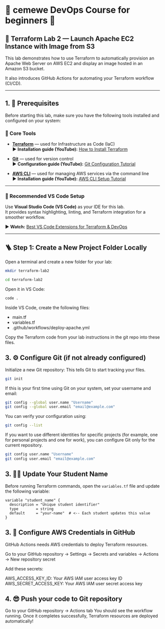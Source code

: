# 🧩 cemewe DevOps Course for beginners 🚀

## 🚀 Terraform Lab 2 — Launch Apache EC2 Instance with Image from S3

This lab demonstrates how to use Terraform to automatically provision an Apache Web Server on AWS EC2 and display an image hosted in an Amazon S3 bucket.

It also introduces GitHub Actions for automating your Terraform workflow (CI/CD).

---

## 1. 🧰 Prerequisites

Before starting this lab, make sure you have the following tools installed and configured on your system:

### 🧱 Core Tools
- [**Terraform**](https://developer.hashicorp.com/terraform/downloads) — used for Infrastructure as Code (IaC)  
  ▶️ **Installation guide (YouTube):** [How to Install Terraform](https://www.youtube.com/watch?v=ntf5mvIvE2k)

- [**Git**](https://git-scm.com/downloads) — used for version control  
  ▶️ **Configuration guide (YouTube):** [Git Configuration Tutorial](https://www.youtube.com/watch?v=3Tsaxxv9sls)

- [**AWS CLI**](https://docs.aws.amazon.com/cli/latest/userguide/getting-started-install.html) — used for managing AWS services via the command line  
  ▶️ **Installation guide (YouTube):** [AWS CLI Setup Tutorial](https://www.youtube.com/watch?v=u0JyzUGzvJA&t=296s)

---

### 🧩 Recommended VS Code Setup
Use **Visual Studio Code (VS Code)** as your IDE for this lab.  
It provides syntax highlighting, linting, and Terraform integration for a smoother workflow.

▶️ **Watch:** [Best VS Code Extensions for Terraform & DevOps](https://www.youtube.com/watch?v=ThlynejTCWE)

---

## 🪜 Step 1: Create a New Project Folder Locally

Open a terminal and create a new folder for your lab:

```bash
mkdir terraform-lab2
```
```bash
cd terraform-lab2
```
Open it in VS Code:
```bash
code .
```
Inside VS Code, create the following files:

- main.tf
- variables.tf
- .github/workflows/deploy-apache.yml

Copy the Terraform code from your lab instructions in the git repo into these files.

## 3. ⚙️ Configure Git (if not already configured)

Initialize a new Git repository:
This tells Git to start tracking your files.
```bash
git init
```
If this is your first time using Git on your system, set your username and email:
```bash
git config --global user.name "Username"
git config --global user.email "email@example.com"
```
You can verify your configuration using:
```bash
git config --list
```

If you want to use different identities for specific projects (for example, one for personal projects and one for work), you can configure Git only for the current repository.

```bash
git config user.name "Username"
git config user.email "email@example.com"
```
## 3. 🧑‍💻 Update Your Student Name

Before running Terraform commands, open the `variables.tf` file and update the following variable:

```hcl
variable "student_name" {
  description = "Unique student identifier"
  type        = string
  default     = "your-name"  # <-- Each student updates this value
}
```

## 3. 🔑 Configure AWS Credentials in GitHub

GitHub Actions needs AWS credentials to deploy Terraform resources.

Go to your GitHub repository → Settings → Secrets and variables → Actions → New repository secret

Add these secrets:

AWS_ACCESS_KEY_ID: Your AWS IAM user access key ID
AWS_SECRET_ACCESS_KEY: Your AWS IAM user secret access key

## 4. 😎 Push your code to Git repository

Go to your GitHub repository → Actions tab
You should see the workflow running. Once it completes successfully, Terraform resources are deployed automatically!